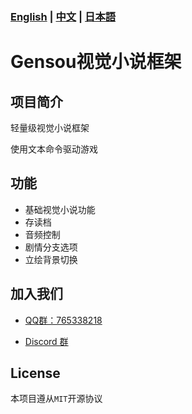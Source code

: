 ### **[English](../README.md)** | **[中文](README_ZH.md)** | **[日本語](README_JA.md)**   
  
# Gensou视觉小说框架  
  
## 项目简介  
  
轻量级视觉小说框架

使用文本命令驱动游戏
  
## 功能  
  
- 基础视觉小说功能
- 存读档
- 音频控制
- 剧情分支选项
- 立绘背景切换

## 加入我们  

 - [QQ群：765338218](https://qm.qq.com/q/4i8yIyGcHS)  
   
 - [Discord 群](https://discord.gg/TfYFWKY3uH)


## License  
  
本项目遵从`MIT`开源协议